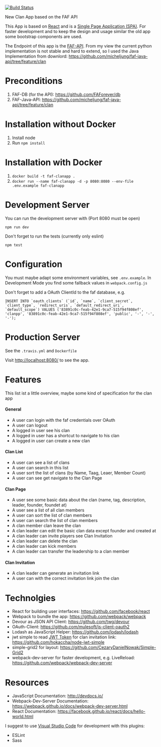 [![Build Status](https://travis-ci.org/FAForever/clans.svg)](https://travis-ci.org/FAForever/clans)

New Clan App based on the FAF API

This App is based on [React](https://facebook.github.io/react/) and is a [Single Page Application (SPA)](https://www.wikiwand.com/en/Single-page_application). For faster development and to keep the design and usage similar the old app some bootstrap components are used. 

The Endpoint of this app is the [FAF-API](https://github.com/FAForever/api). From my view the current python implementation is not stable and hard to extend, so I used the Java Implementation from downlord: https://github.com/micheljung/faf-java-api/tree/feature/clan

# Preconditions

1. FAF-DB (for the API): https://github.com/FAForever/db
2. FAF-Java-API: https://github.com/micheljung/faf-java-api/tree/feature/clan 

# Installation without Docker

1. Install node
2. Run `npm install`

# Installation with Docker

1. `docker build -t faf-clanapp .`
2. `docker run --name faf-clanapp -d -p 8080:8080 --env-file .env.example faf-clanapp`

# Development Server

You can run the development server with (Port 8080 must be open)

    npm run dev
    
Don't forget to run the tests (currently only eslint)

    npm test 
  
# Configuration

You must maybe adapt some environment variables, see `.env.example`.
In Development Mode you find some fallback values in `webpack.config.js`

Don't forget to add a OAuth ClientId to the faf database, e.g.

    INSERT INTO `oauth_clients` (`id`, `name`, `client_secret`, `client_type`, `redirect_uris`, `default_redirect_uri`, `default_scope`) VALUES ('83891c0c-feab-42e1-9ca7-515f94f808ef', 'clanpp', '83891c0c-feab-42e1-9ca7-515f94f808ef', 'public', '-', '-', '-');

    
# Production Server

See the `.travis.yml` and `Dockerfile`
    
Visit [http://localhost:8080/](http://localhost:8080/) to see the app.

# Features
This list ist a little overview, maybe some kind of specification for the clan app

#### General
* A user can login with the faf credentials over OAuth
* A user can logout 
* A logged in user see his clan
* A logged in user has a shortcut to navigate to his clan
* A logged in user can create a new clan

#### Clan List
* A user can see a list of clans
* A user can search in this list
* A user sort the list of clans (by Name, Taag, Leaer, Member Count)
* A user can see get navigate to the Clan Page

#### Clan Page
* A user see some basic data about the clan (name, tag, description, leader, founder, foundet at)
* A user see a list of all clan members
* A user can sort the list of clan members
* A user can search the list of clan members
* A clan member clan leave the clan
* A clan leader can edit the basic clan data except founder and created at
* A clan leader can invite players see Clan Invitation
* A clan leader can delete the clan
* A clan leader can kick members
* A clan leader can transfer the leadership to a clan member

#### Clan Invitation
* A clan leader can generate an invitation link
* A user can with the correct invitation link join the clan

# Technolgies

* React for building user interfaces: https://github.com/facebook/react
* Webpack to bundle the app: https://github.com/webpack/webpack 
* Devour as JSON API Client: https://github.com/twg/devour
* OAuth-Client: https://github.com/mulesoft/js-client-oauth2 
* Lodash as JavaScript Helper: https://github.com/lodash/lodash
* jwt simple to read [JWT Token](https://jwt.io/) for clan invitation link: https://github.com/hokaccha/node-jwt-simple
* simple-grid2 for layout: https://github.com/CezaryDanielNowak/Simple-Grid2
* webpack-dev-server for faster development, e.g. LiveReload: https://github.com/webpack/webpack-dev-server


# Resources

* JavaScript Documentation: http://devdocs.io/
* Webpack-Dev-Server Documentation: https://webpack.github.io/docs/webpack-dev-server.html 
* React Documentation: https://facebook.github.io/react/docs/hello-world.html 


I suggest to use [Visual Studio Code](https://facebook.github.io/react/docs/hello-world.html) for development with this plugins:
* ESLint
* Sass

